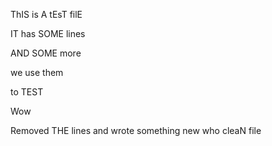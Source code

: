 ThIS is A tEsT filE

IT has SOME lines

AND SOME more

we use them

to TEST

Wow

Removed THE lines
and wrote something new
who
cleaN file

